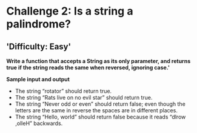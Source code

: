 # Challenge 2: Is a string a palindrome?

## 'Difficulty: Easy'

**Write a function that accepts a String as its only parameter, and returns true if the string
reads the same when reversed, ignoring case.'**

**Sample input and output**

- The string “rotator” should return true.
- The string “Rats live on no evil star” should return true.
- The string “Never odd or even” should return false; even though the letters are the
  same in reverse the spaces are in different places.
- The string “Hello, world” should return false because it reads “dlrow ,olleH”
backwards.

